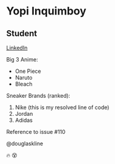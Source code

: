 Yopi Inquimboy
===
## Student
[LinkedIn](https://www.linkedin.com/in/iofiel-inquimboy-6a8300207/)

Big 3 Anime:
* One Piece
* Naruto
* Bleach

Sneaker Brands (ranked):
1. Nike (this is my resolved line of code)
2. Jordan
3. Adidas

Reference to issue #110

@douglaskline

:fire: :dizzy_face:
